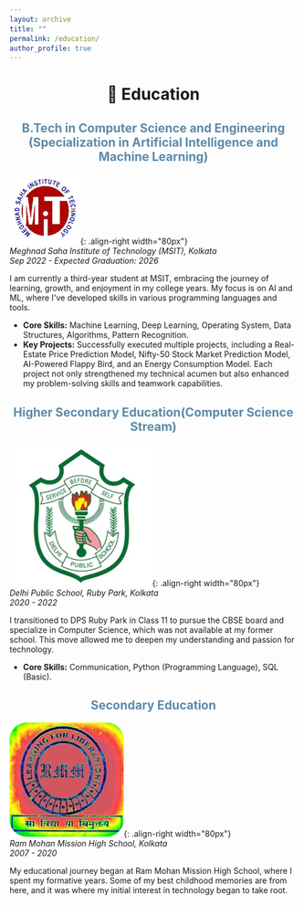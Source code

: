 ```yaml
---
layout: archive
title: ""
permalink: /education/
author_profile: true
---
```

<h1 align=center>🏫 Education</h1>
<h2 style='color:#5D8AA8; text-align:center'>B.Tech in Computer Science and Engineering 
(Specialization in Artificial Intelligence and Machine Learning)</h2>

![MSIT](/images/msit.png){: .align-right width="80px"}
<br>
*Meghnad Saha Institute of Technology (MSIT), Kolkata*  
*Sep 2022 - Expected Graduation: 2026*

I am currently a third-year student at MSIT, embracing the journey of learning, growth, and enjoyment in my college years. My focus is on AI and ML, where I've developed skills in various programming languages and tools.

- **Core Skills:**  Machine Learning, Deep Learning, Operating System, Data Structures, Algorithms, Pattern Recognition.
- **Key Projects:** Successfully executed multiple projects, including a Real-Estate Price Prediction Model, Nifty-50 Stock Market Prediction Model, AI-Powered Flappy Bird, and an Energy Consumption Model. Each project not only strengthened my technical acumen but also enhanced my problem-solving skills and teamwork capabilities.

<h2 style='color:#5D8AA8; text-align:center'>Higher Secondary Education(Computer Science Stream)</h2>

![DPSRPK](/images/dpsrpk.png){: .align-right width="80px"}
<br>
*Delhi Public School, Ruby Park, Kolkata*  
*2020 - 2022*

I transitioned to DPS Ruby Park in Class 11 to pursue the CBSE board and specialize in Computer Science, which was not available at my former school. This move allowed me to deepen my understanding and passion for technology.

- **Core Skills:** Communication, Python (Programming Language), SQL (Basic).

<h2 style='color:#5D8AA8; text-align:center'>Secondary Education</h2>

![RMMHS](/images/rmmhs.png){: .align-right width="80px"}
<br>
*Ram Mohan Mission High School, Kolkata*  
*2007 - 2020*

My educational journey began at Ram Mohan Mission High School, where I spent my formative years. Some of my best childhood memories are from here, and it was where my initial interest in technology began to take root.

